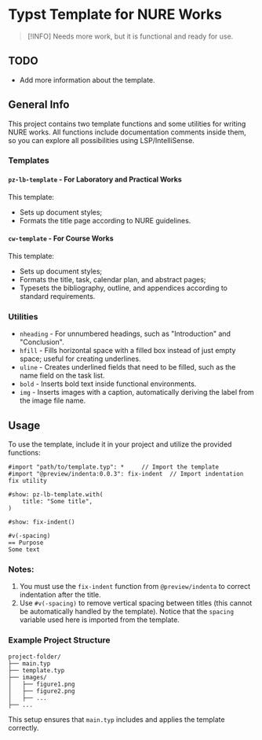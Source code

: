# Typst Template for NURE Works

> [!INFO]
> Needs more work, but it is functional and ready for use.

## TODO
- Add more information about the template.

## General Info

This project contains two template functions and some utilities for writing NURE works. All functions include documentation comments inside them, so you can explore all possibilities using LSP/IntelliSense.

### Templates

#### `pz-lb-template` - For Laboratory and Practical Works
This template:
- Sets up document styles;
- Formats the title page according to NURE guidelines.

#### `cw-template` - For Course Works
This template:
- Sets up document styles;
- Formats the title, task, calendar plan, and abstract pages;
- Typesets the bibliography, outline, and appendices according to standard requirements.

### Utilities
- `nheading` - For unnumbered headings, such as "Introduction" and "Conclusion".
- `hfill` - Fills horizontal space with a filled box instead of just empty space; useful for creating underlines.
- `uline` - Creates underlined fields that need to be filled, such as the name field on the task list.
- `bold` - Inserts bold text inside functional environments.
- `img` - Inserts images with a caption, automatically deriving the label from the image file name.

## Usage

To use the template, include it in your project and utilize the provided functions:

```typst
#import "path/to/template.typ": *     // Import the template
#import "@preview/indenta:0.0.3": fix-indent  // Import indentation fix utility

#show: pz-lb-template.with(
    title: "Some title",
)

#show: fix-indent()

#v(-spacing)
== Purpose
Some text
```

### Notes:
1. You must use the `fix-indent` function from `@preview/indenta` to correct indentation after the title.
2. Use `#v(-spacing)` to remove vertical spacing between titles (this cannot be automatically handled by the template). Notice that the `spacing` variable used here is imported from the template.

### Example Project Structure
```
project-folder/
├── main.typ
├── template.typ
├── images/
│   ├── figure1.png
│   ├── figure2.png
│   ├── ...
├── ...
```
This setup ensures that `main.typ` includes and applies the template correctly.
